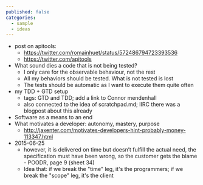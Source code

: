 ```yaml
---
published: false
categories:
  - sample
  - ideas
---
```


* post on apitools: 
  * https://twitter.com/romainhuet/status/572486794723393536
  * https://twitter.com/apitools
* What sound dies a code that is not being tested?
  * I only care for the observable behaviour, not the rest
  * All my behaviors should be tested. What is not tested is lost
  * The tests should be automatic as I want to execute them quite often
* my TDD + GTD setup
  * tags: GTD and TDD; add a link to Connor mendenhall
  * also connected to the idea of scratchpad.md; IIRC there was a blogpost about this already
* Software as a means to an end
* What motivates a developer: autonomy, mastery, purpose
  * http://jaxenter.com/motivates-developers-hint-probably-money-113347.html
* 2015-06-25
  * however, it is delivered on time but doesn’t fulfill the actual need, the specification must have been wrong, so the customer gets the blame - POODR, page 9 (sheet 34)
  * Idea that: if we break the "time" leg, it's the programmers; if we break the "scope" leg, it's the client
